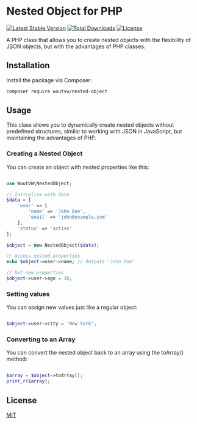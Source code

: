 # Nested Object for PHP

[![Latest Stable Version](https://poser.pugx.org/woutvw/nested-object/v/stable)](https://packagist.org/packages/woutvw/nested-object)
[![Total Downloads](https://poser.pugx.org/woutvw/nested-object/downloads)](https://packagist.org/packages/woutvw/nested-object)
[![License](https://poser.pugx.org/woutvw/nested-object/license)](https://packagist.org/packages/woutvw/nested-object)

A PHP class that allows you to create nested objects with the flexibility of JSON objects, but with the advantages of PHP classes.

## Installation

Install the package via Composer:

```bash
composer require woutvw/nested-object
```

## Usage

This class allows you to dynamically create nested objects without predefined structures, similar to working with JSON in JavaScript, but maintaining the advantages of PHP.

### Creating a Nested Object

You can create an object with nested properties like this:

```php

use WoutVW\NestedObject;

// Initialize with data
$data = [
    'user' => [
        'name' => 'John Doe',
        'email' => 'john@example.com'
    ],
    'status' => 'active'
];

$object = new NestedObject($data);

// Access nested properties
echo $object->user->name; // Outputs 'John Doe'

// Set new properties
$object->user->age = 30;

```

### Setting values

You can assign new values just like a regular object:

```php

$object->user->city = 'New York';

```

### Converting to an Array

You can convert the nested object back to an array using the toArray() method:

```php

$array = $object->toArray();
print_r($array);

```

## License

[MIT](https://choosealicense.com/licenses/mit/)